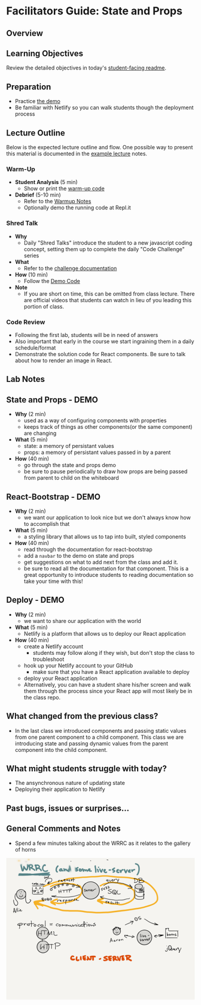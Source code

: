 # Facilitators Guide: State and Props

## Overview

## Learning Objectives

Review the detailed objectives in today's [student-facing readme](../README.md).

## Preparation

- Practice [the demo](../demo/)
- Be familiar with Netlify so you can walk students though the deployment process

## Lecture Outline

Below is the expected lecture outline and flow. One possible way to present this material is documented in the [example lecture](../facilitator/LECTURE-EXAMPLE.md) notes.

### Warm-Up

- **Student Analysis** (5 min)
  - Show or print the [warm-up code](../warm-up/warm-up.md)
- **Debrief** (5-10 min)
  - Refer to the [Warmup Notes](../warm-up/NOTES.md)
  - Optionally demo the running code at Repl.it

### Shred Talk

- **Why**
  - Daily "Shred Talks" introduce the student to a new javascript coding concept, setting them up to complete the daily "Code Challenge" series
- **What**
  - Refer to the [challenge documentation](../challenges/README.md)
- **How** (10 min)
  - Follow the [Demo Code](../challenges/DEMO.md)
- **Note**
  - If you are short on time, this can be omitted from class lecture. There are official videos that students can watch in lieu of you leading this portion of class.

### Code Review

- Following the first lab, students will be in need of answers
- Also important that early in the course we start ingraining them in a daily schedule/format
- Demonstrate the solution code for React components. Be sure to talk about how to render an image in React.

## Lab Notes

## State and Props - DEMO

- **Why** (2 min)
  - used as a way of configuring components with properties
  - keeps track of things as other components(or the same component) are changing
- **What** (5 min)
  - state: a memory of persistant values
  - props: a memory of persistant values passed in by a parent
- **How** (40 min)
  - go through the state and props demo
  - be sure to pause periodically to draw how props are being passed from parent to child on the whiteboard

## React-Bootstrap - DEMO

- **Why** (2 min)
  - we want our application to look nice but we don't always know how to accomplish that
- **What** (5 min)
  - a styling library that allows us to tap into built, styled components
- **How** (40 min)
  - read through the documentation for react-bootstrap
  - add a `navbar` to the demo on state and props
  - get suggestions on what to add next from the class and add it.
  - be sure to read all the documentation for that component. This is a great opportunity to introduce students to reading documentation so take your time with this!

## Deploy - DEMO

- **Why** (2 min)
  - we want to share our application with the world
- **What** (5 min)
  - Netlify is a platform that allows us to deploy our React application
- **How** (40 min)
  - create a Netlify account
    - students may follow along if they wish, but don't stop the class to troubleshoot
  - hook up your Netlify account to your GitHub
    - make sure that you have a React application available to deploy
  - deploy your React application
  - Alternatively, you can have a student share his/her screen and walk them through the process since your React app will most likely be in the class repo.

## What changed from the previous class?

- In the last class we introduced components and passing static values from one parent component to a child component. This class we are introducing state and passing dynamic values from the parent component into the child component.

## What might students struggle with today?

- The ansynchronous nature of updating state
- Deploying their application to Netlify

## Past bugs, issues or surprises...

## General Comments and Notes

- Spend a few minutes talking about the WRRC as it relates to the gallery of horns

![WRRC for the Horns Gallery](whiteboard-diagrams/wrrc-horns.png)
